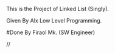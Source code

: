 This is the Project of Linked List (Singly).

Given By Alx Low Level Programming.

#Done By Firaol Mk. (SW Engineer)

//
